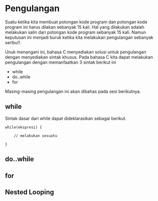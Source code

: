 # Pengulangan

Suatu ketika kita membuat potongan kode program dan potongan kode program ini harus dilakan sebanyak 15 kali. Hal yang dilakukan adalah melakukan salin dari potongan kode program sebanyak 15 kali. Namun keputusan ini menjadi buruk ketika kita melakukan pengulangan sebanyak seribu!!.

Unuk menangani ini, bahasa C menyediakan solusi untuk pengulangan dengan menyediakan sintak khusus. Pada bahasa C kita dapat melakukan pengulangan dengan memanfaatkan 3 sintak berikut ini

* while
* do..while
* for

Masing-masing pengulangan ini akan dibahas pada sesi berikutnya.

## while

Sintak dasar dari while dapat dideklarasikan sebagai berikut.

    while(ekspresi) {
    
        // melakukan sesuatu

    }





## do..while




## for




## Nested Looping


